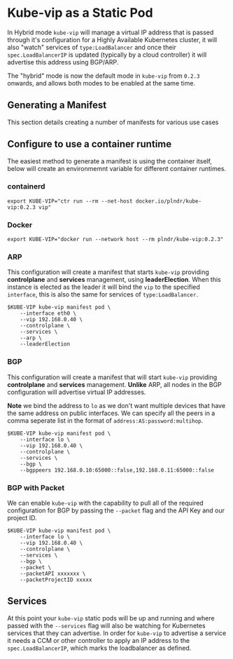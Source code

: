 # Kube-vip as a Static Pod

In Hybrid mode `kube-vip` will manage a virtual IP address that is passed through it's configuration for a Highly Available Kubernetes cluster, it will also "watch" services of `type:LoadBalancer` and once their `spec.LoadBalancerIP` is updated (typically by a cloud controller) it will advertise this address using BGP/ARP.

The "hybrid" mode is now the default mode in `kube-vip` from `0.2.3` onwards, and allows both modes to be enabled at the same time. 

## Generating a Manifest

This section details creating a number of manifests for various use cases

## Configure to use a container runtime

The easiest method to generate a manifest is using the container itself, below will create an environmemnt variable for different container runtimes.

### containerd
`export KUBE-VIP="ctr run --rm --net-host docker.io/plndr/kube-vip:0.2.3 vip"`

### Docker
`export KUBE-VIP="docker run --network host --rm plndr/kube-vip:0.2.3"`

### ARP

This configuration will create a manifest that starts `kube-vip` providing **controlplane** and **services** management, using **leaderElection**. When this instance is elected as the leader it will bind the `vip` to the specified `interface`, this is also the same for services of `type:LoadBalancer`.
```
$KUBE-VIP kube-vip manifest pod \
    --interface eth0 \
    --vip 192.168.0.40 \
    --controlplane \
    --services \
    --arp \
    --leaderElection
```

### BGP

This configuration will create a manifest that will start `kube-vip` providing **controlplane** and **services** management. **Unlike** ARP, all nodes in the BGP configuration will advertise virtual IP addresses. 

**Note** we bind the address to `lo` as we don't want multiple devices that have the same address on public interfaces. We can specify all the peers in a comma seperate list in the format of `address:AS:password:multihop`.

```
$KUBE-VIP kube-vip manifest pod \
    --interface lo \
    --vip 192.168.0.40 \
    --controlplane \
    --services \
    --bgp \
    --bgppeers 192.168.0.10:65000::false,192.168.0.11:65000::false
```

### BGP with Packet

We can enable `kube-vip` with the capability to pull all of the required configuration for BGP by passing the `--packet` flag and the API Key and our project ID.

```
$KUBE-VIP kube-vip manifest pod \
    --interface lo \
    --vip 192.168.0.40 \
    --controlplane \
    --services \
    --bgp \
    --packet \
    --packetAPI xxxxxxx \ 
    --packetProjectID xxxxx
```

## Services

At this point your `kube-vip` static pods will be up and running and where passed with the `--services` flag will also be watching for Kubernetes services that they can advertise. In order for `kube-vip` to advertise a service it needs a CCM or other controller to apply an IP address to the `spec.LoadBalancerIP`, which marks the loadbalancer as defined. 